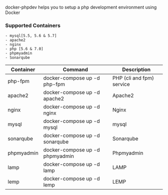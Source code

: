 
docker-phpdev helps you to setup a php development environment using Docker

### Supported Containers
	- mysql[5.5, 5.6 & 5.7]
	- apache2
	- nginx
	- php [5.6 & 7.0]
	- phpmyadmin
	- Sonarqube


Container  | Command   | Description|
---------- | ---------- | ---------- |
php-fpm | docker-compose up -d php-fpm | PHP (cli and fpm) service|
apache2 | docker-compose up -d apache2 | Apache2|
nginx | docker-compose up -d nginx | Nginx|
mysql | docker-compose up -d mysql | mysql|
sonarqube | docker-compose up -d sonarqube | Sonarqube|
phpmyadmin | docker-compose up -d phpmyadmin | Phpmyadmin|
lamp | docker-compose up -d lamp | LAMP|
lemp | docker-compose up -d lemp | LEMP|


